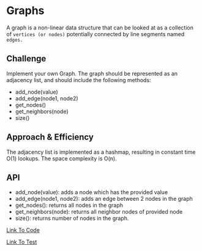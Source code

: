 # Graphs

A graph is a non-linear data structure that can be looked at as a collection of `vertices (or nodes)` potentially connected by line segments named `edges.`

## Challenge

Implement your own Graph. The graph should be represented as an adjacency list, and should include the following methods:

* add_node(value)
* add_edge(node1, node2)
* get_nodes()
* get_neighbors(node)
* size()

## Approach & Efficiency

The adjacency list is implemented as a hashmap, resulting in constant time O(1) lookups. The space complexity is O(n).

## API

* add_node(value): adds a node which has the provided value
* add_edge(node1, node2): adds an edge between 2 nodes in the graph
* get_nodes(): returns all nodes in the graph
* get_neighbors(node): returns all neighbor nodes of provided node
* size(): returns number of nodes in the graph.

[Link To Code](/python/data_structures/graph.py)

[Link To Test](/python/tests/data_structures/test_graph.py)

